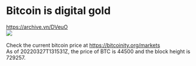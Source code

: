 # Bitcoin is digital gold
<a href="https://archive.vn/DVeuO">https://archive.vn/DVeuO</a>
<br>
<img src="https://user-images.githubusercontent.com/67095707/84996273-8d009080-b13c-11ea-8550-0de9a061bb4b.jpg"></img><br>
<br>
Check the current bitcoin price at <a href="https://bitcoinity.org/markets">https://bitcoinity.org/markets</a><br>
As of 20220327T131531Z, the price of BTC is 44500 and the block height is 729257.<br>
<br>
<br>
